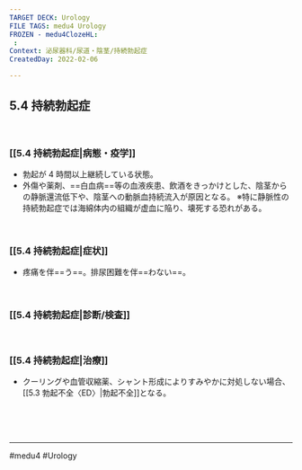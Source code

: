 ```yaml
---
TARGET DECK: Urology
FILE TAGS: medu4 Urology
FROZEN - medu4ClozeHL:
 : 
Context: 泌尿器科/尿道・陰茎/持続勃起症
CreatedDay: 2022-02-06

---
```


## 5.4 持続勃起症

<br>

### [[5.4 持続勃起症|病態・疫学]]
* 勃起が 4 時間以上継続している状態。
* 外傷や薬剤、==白血病==等の血液疾患、飲酒をきっかけとした、陰茎からの静脈還流低下や、陰茎への動脈血持続流入が原因となる。
※特に静脈性の持続勃起症では海綿体内の組織が虚血に陥り、壊死する恐れがある。
<!--ID: 1644300118913-->


<br>

### [[5.4 持続勃起症|症状]]
* 疼痛を伴==う==。排尿困難を伴==わない==。
<!--ID: 1644300118920-->


<br>

### [[5.4 持続勃起症|診断/検査]]


<br>

### [[5.4 持続勃起症|治療]]
* クーリングや血管収縮薬、シャント形成によりすみやかに対処しない場合、[[5.3 勃起不全〈ED〉|勃起不全]]となる。
 

<br><br><br>

---
#medu4 #Urology 